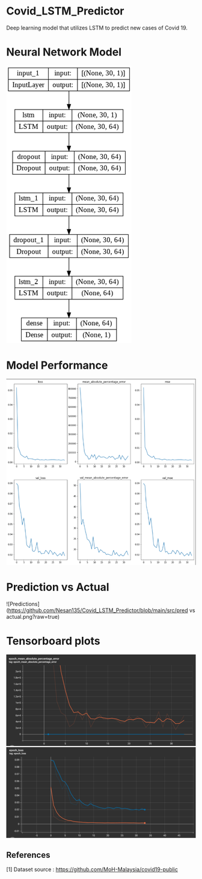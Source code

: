 # Covid_LSTM_Predictor

Deep learning model that utilizes LSTM to predict new cases of Covid 19.

# Neural Network Model
![Model](https://github.com/Nesan135/Covid_LSTM_Predictor/blob/main/src/model.png?raw=true)

# Model Performance
![Performance](https://github.com/Nesan135/Covid_LSTM_Predictor/blob/main/src/performance.png?raw=true)

# Prediction vs Actual
![Predictions](https://github.com/Nesan135/Covid_LSTM_Predictor/blob/main/src/pred vs actual.png?raw=true)

# Tensorboard plots
![epoch_mape](https://github.com/Nesan135/Covid_LSTM_Predictor/blob/main/src/epoch_mape.png?raw=true)
![epoch_loss](https://github.com/Nesan135/Covid_LSTM_Predictor/blob/main/src/epoch_loss.png?raw=true)
## References
<a id="1">[1]</a> 
Dataset source : https://github.com/MoH-Malaysia/covid19-public
